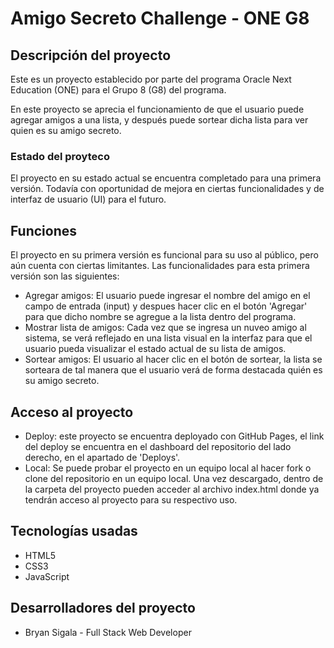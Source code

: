 # Amigo Secreto Challenge - ONE G8 

## Descripción del proyecto 
Este es un proyecto establecido por parte del programa Oracle Next Education (ONE) para el Grupo 8 (G8) del programa. 

En este proyecto se aprecia el funcionamiento de que el usuario puede agregar amigos a una lista, y después puede sortear dicha lista para ver quien es su amigo secreto. 

### Estado del proyteco 
El proyecto en su estado actual se encuentra completado para una primera versión. Todavía con oportunidad de mejora en ciertas funcionalidades y de interfaz de usuario (UI) para el futuro. 

## Funciones 
El proyecto en su primera versión es funcional para su uso al público, pero aún cuenta con ciertas limitantes. Las funcionalidades para esta primera versión son las siguientes: 
- Agregar amigos: El usuario puede ingresar el nombre del amigo en el campo de entrada (input) y despues hacer clic en el botón 'Agregar' para que dicho nombre se agregue a la lista dentro del programa. 
- Mostrar lista de amigos: Cada vez que se ingresa un nuveo amigo al sistema, se verá reflejado en una lista visual en la interfaz para que el usuario pueda visualizar el estado actual de su lista de amigos. 
- Sortear amigos: El usuario al hacer clic en el botón de sortear, la lista se sorteara de tal manera que el usuario verá de forma destacada quién es su amigo secreto. 

## Acceso al proyecto
- Deploy: este proyecto se encuentra deployado con GitHub Pages, el link del deploy se encuentra en el dashboard del repositorio del lado derecho, en el apartado de 'Deploys'. 
- Local: Se puede probar el proyecto en un equipo local al hacer fork o clone del repositorio en un equipo local. Una vez descargado, dentro de la carpeta del proyecto pueden acceder al archivo index.html donde ya tendrán acceso al proyecto para su respectivo uso. 

## Tecnologías usadas 
- HTML5
- CSS3 
- JavaScript 

## Desarrolladores del proyecto 
- Bryan Sigala - Full Stack Web Developer 

